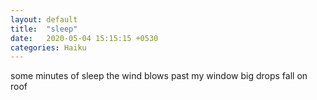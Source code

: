```yaml
---
layout: default
title:  "sleep"
date:   2020-05-04 15:15:15 +0530
categories: Haiku
---
```

some minutes of sleep
the wind blows past my window
big drops fall on roof